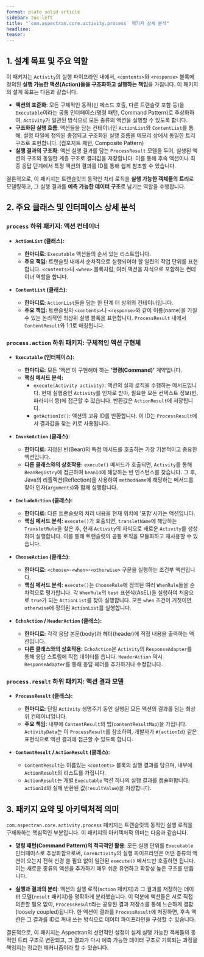 ```yaml
---
format: plate solid article
sidebar: toc-left
title: "`com.aspectran.core.activity.process` 패키지 상세 분석"
headline:
teaser:
---
```


## 1. 설계 목표 및 주요 역할

이 패키지는 `Activity`의 실행 파이프라인 내에서, `<contents>`와 `<response>` 블록에 정의된 **실행 가능한 액션(Action)들을 구조화하고 실행하는 책임**을 가집니다. 이 패키지의 설계 목표는 다음과 같습니다.

-   **액션의 표준화**: 모든 구체적인 동작(빈 메소드 호출, 다른 트랜슬릿 포함 등)을 `Executable`이라는 공통 인터페이스(명령 패턴, Command Pattern)로 추상화하여, `Activity`가 일관된 방식으로 모든 종류의 액션을 실행할 수 있도록 합니다.
-   **구조화된 실행 흐름**: 액션들을 담는 컨테이너인 `ActionList`와 `ContentList`를 통해, 설정 파일에 정의된 중첩되고 구조화된 실행 흐름을 메모리 상에서 동일한 트리 구조로 표현합니다. (컴포지트 패턴, Composite Pattern)
-   **실행 결과의 구조화**: 액션 실행 결과를 담는 `ProcessResult` 모델을 두어, 실행된 액션의 구조와 동일한 계층 구조로 결과값을 저장합니다. 이를 통해 후속 액션이나 최종 응답 단계에서 특정 액션의 결과를 ID를 통해 쉽게 참조할 수 있습니다.

결론적으로, 이 패키지는 트랜슬릿의 동적인 처리 로직을 **실행 가능한 객체들의 트리**로 모델링하고, 그 실행 결과를 **예측 가능한 데이터 구조**로 남기는 역할을 수행합니다.

## 2. 주요 클래스 및 인터페이스 상세 분석

### `process` 하위 패키지: 액션 컨테이너

-   **`ActionList` (클래스):**
    -   **한마디로:** `Executable` 액션들의 순서 있는 리스트입니다.
    -   **주요 책임:** 트랜슬릿 내에서 순차적으로 실행되어야 할 일련의 작업 단위를 표현합니다. `<contents>`나 `<when>` 블록처럼, 여러 액션을 자식으로 포함하는 컨테이너 역할을 합니다.

-   **`ContentList` (클래스):**
    -   **한마디로:** `ActionList`들을 담는 한 단계 더 상위의 컨테이너입니다.
    -   **주요 책임:** 트랜슬릿의 `<contents>`나 `<response>`와 같이 이름(name)을 가질 수 있는 논리적인 최상위 실행 블록을 표현합니다. `ProcessResult` 내에서 `ContentResult`와 1:1로 매칭됩니다.

### `process.action` 하위 패키지: 구체적인 액션 구현체

-   **`Executable` (인터페이스):**
    -   **한마디로:** 모든 '액션'이 구현해야 하는 **'명령(Command)'** 계약입니다.
    -   **핵심 메서드 분석:**
        -   `execute(Activity activity)`: 액션의 실제 로직을 수행하는 메서드입니다. 현재 실행중인 `Activity`를 인자로 받아, 필요한 모든 컨텍스트 정보(빈, 파라미터 등)에 접근할 수 있습니다. 반환값은 `ActionResult`에 저장됩니다.
        -   `getActionId()`: 액션의 고유 ID를 반환합니다. 이 ID는 `ProcessResult`에서 결과값을 찾는 키로 사용됩니다.

-   **`InvokeAction` (클래스):**
    -   **한마디로:** 지정된 빈(Bean)의 특정 메서드를 호출하는 가장 기본적이고 중요한 액션입니다.
    -   **다른 클래스와의 상호작용:** `execute()` 메서드가 호출되면, `Activity`를 통해 `BeanRegistry`에 접근하여 `beanId`에 해당하는 빈 인스턴스를 찾습니다. 그 후, Java의 리플렉션(Reflection)을 사용하여 `methodName`에 해당하는 메서드를 찾아 인자(`arguments`)와 함께 실행합니다.

-   **`IncludeAction` (클래스):**
    -   **한마디로:** 다른 트랜슬릿의 처리 내용을 현재 위치에 '포함'시키는 액션입니다.
    -   **핵심 메서드 분석:** `execute()`가 호출되면, `transletName`에 해당하는 `TransletRule`을 찾은 후, 현재 `Activity`의 자식으로 새로운 `Activity`를 생성하여 실행합니다. 이를 통해 트랜슬릿의 공통 로직을 모듈화하고 재사용할 수 있습니다.

-   **`ChooseAction` (클래스):**
    -   **한마디로:** `<choose>`-`<when>`-`<otherwise>` 구문을 실행하는 조건부 액션입니다.
    -   **핵심 메서드 분석:** `execute()`는 `ChooseRule`에 정의된 여러 `WhenRule`들을 순차적으로 평가합니다. 각 `WhenRule`의 `test` 표현식(AsEL)을 실행하여 처음으로 `true`가 되는 `ActionList`를 찾아 실행합니다. 모든 `when` 조건이 거짓이면 `otherwise`에 정의된 `ActionList`를 실행합니다.

-   **`EchoAction` / `HeaderAction` (클래스):**
    -   **한마디로:** 각각 응답 본문(body)과 헤더(header)에 직접 내용을 출력하는 액션입니다.
    -   **다른 클래스와의 상호작용:** `EchoAction`은 `Activity`의 `ResponseAdapter`를 통해 응답 스트림에 직접 데이터를 씁니다. `HeaderAction` 역시 `ResponseAdapter`를 통해 응답 헤더를 추가하거나 수정합니다.

### `process.result` 하위 패키지: 액션 결과 모델

-   **`ProcessResult` (클래스):**
    -   **한마디로:** 단일 `Activity` 생명주기 동안 실행된 모든 액션의 결과를 담는 최상위 컨테이너입니다.
    -   **주요 책임:** 내부에 `ContentResult`의 맵(`contentResultMap`)을 가집니다. `ActivityData`는 이 `ProcessResult`를 참조하여, 개발자가 `#{actionId}` 같은 표현식으로 액션 결과에 접근할 수 있도록 합니다.

-   **`ContentResult` / `ActionResult` (클래스):**
    -   `ContentResult`는 이름있는 `<contents>` 블록의 실행 결과를 담으며, 내부에 `ActionResult`의 리스트를 가집니다.
    -   `ActionResult`는 개별 `Executable` 액션 하나의 실행 결과를 캡슐화합니다. `actionId`와 실제 반환된 값(`resultValue`)을 저장합니다.

## 3. 패키지 요약 및 아키텍처적 의미

`com.aspectran.core.activity.process` 패키지는 트랜슬릿의 동적인 실행 로직을 구체화하는 핵심적인 부분입니다. 이 패키지의 아키텍처적 의미는 다음과 같습니다.

-   **명령 패턴(Command Pattern)의 적극적인 활용**: 모든 실행 단위를 `Executable` 인터페이스로 추상화함으로써, `CoreActivity`의 실행 파이프라인은 어떤 종류의 액션이 오는지 전혀 신경 쓸 필요 없이 일관된 `execute()` 메서드만 호출하면 됩니다. 이는 새로운 종류의 액션을 추가하기 매우 쉬운 유연하고 확장성 높은 구조를 만듭니다.

-   **실행과 결과의 분리**: 액션의 실행 로직(`action` 패키지)과 그 결과를 저장하는 데이터 모델(`result` 패키지)을 명확하게 분리했습니다. 이 덕분에 액션들은 서로 직접 의존할 필요 없이, `ProcessResult`라는 공유된 결과 저장소를 통해 느슨하게 결합(loosely coupled)됩니다. 한 액션이 결과를 `ProcessResult`에 저장하면, 후속 액션은 그 결과를 ID로 꺼내 쓰는 방식으로 데이터 파이프라인을 구성할 수 있습니다.

결론적으로, 이 패키지는 Aspectran의 선언적인 설정이 실제 실행 가능한 객체들의 동적인 트리 구조로 변환되고, 그 결과가 다시 예측 가능한 데이터 구조로 기록되는 과정을 책임지는 정교한 메커니즘이라 할 수 있습니다.
